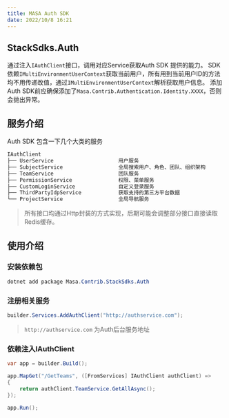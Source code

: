 ```yaml
---
title: MASA Auth SDK
date: 2022/10/8 16:21
---
```


## StackSdks.Auth

通过注入`IAuthClient`接口，调用对应Service获取Auth SDK 提供的能力。
SDK依赖`IMultiEnvironmentUserContext`获取当前用户，所有用到当前用户ID的方法均不用传递改值，通过`IMultiEnvironmentUserContext`解析获取用户信息。
添加Auth SDK前应确保添加了`Masa.Contrib.Authentication.Identity.XXXX`，否则会抛出异常。

## 服务介绍

Auth SDK 包含一下几个大类的服务

```c#
IAuthClient
├── UserService                     用户服务
├── SubjectService                  全局搜索用户、角色、团队、组织架构
├── TeamService                     团队服务
├── PermissionService               权限、菜单服务
├── CustomLoginService              自定义登录服务
├── ThirdPartyIdpService            获取支持的第三方平台数据
└── ProjectService                  全局导航服务
```

> 所有接口均通过Http封装的方式实现，后期可能会调整部分接口直接读取Redis缓存。

## 使用介绍

### 安装依赖包

```C#
dotnet add package Masa.Contrib.StackSdks.Auth
```

### 注册相关服务

```C#
builder.Services.AddAuthClient("http://authservice.com");
```

> `http://authservice.com` 为Auth后台服务地址

### 依赖注入IAuthClient

```c#
var app = builder.Build();

app.MapGet("/GetTeams", ([FromServices] IAuthClient authClient) =>
{
    return authClient.TeamService.GetAllAsync();
});

app.Run();
```
